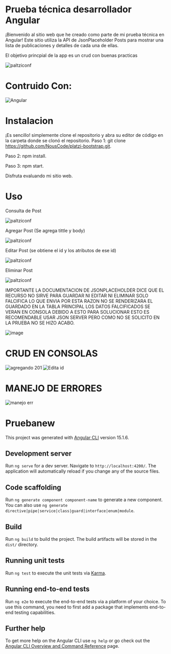 

# Prueba técnica desarrollador Angular

¡Bienvenido al sitio web que he creado como parte de mi prueba técnica en Angular! Este sitio utiliza la API de JsonPlaceholder Posts para mostrar una lista de publicaciones y detalles de cada una de ellas.

El objetivo princpial de la app es un crud con buenas practicas

![paltziconf](https://res.cloudinary.com/dwypfa60z/image/upload/v1681879433/Principal_oajv5u.png)
# Contruido Con:
  ![Angular](https://img.shields.io/badge/angular-%23DD0031.svg?style=for-the-badge&logo=angular&logoColor=white)
  
  
  
# Instalacion
  ¡Es sencillo! simplemente clone el repositorio y abra su editor de código en la carpeta donde se clonó el repositorio.
  Paso 1: git clone https://github.com/NousCode/platzi-bootstrap.git.
  
  
  
  Paso 2: npm install.
  
  
  Paso 3: npm start.
  
  
  
  Disfruta evaluando mi sitio web.
  

# Uso
Consulta de Post

![paltziconf](https://res.cloudinary.com/dwypfa60z/image/upload/v1681880900/1_csextf.png)

Agregar Post (Se agrega tittle y body)

![paltziconf](https://res.cloudinary.com/dwypfa60z/image/upload/v1681880900/Add_vbwnug.png)

Editar Post (se obtiene el id y los atributos de ese id)

![paltziconf](https://res.cloudinary.com/dwypfa60z/image/upload/v1681880900/edit_zeevhb.png)

Eliminar Post

![paltziconf](https://res.cloudinary.com/dwypfa60z/image/upload/v1681880900/Delet_ncjyuu.png)

IMPORTANTE LA DOCUMENTACION DE JSONPLACEHOLDER DICE QUE EL RECURSO NO SIRVE PARA GUARDAR NI EDITAR NI ELIMINAR SOLO FALCIFICA LO QUE ENVIA
POR ESTA RAZON NO SE RENDERIZARA EL GUARDADO EN LA TABLA PRINCIPAL LOS DATOS FALCIFICADOS SE VERAN EN CONSOLA DEBIDO A ESTO PARA SOLUCIONAR ESTO ES RECOMENDABLE USAR JSON SERVER PERO COMO NO SE SOLICITO EN LA PRUEBA NO SE HIZO ACABO.


![image](https://user-images.githubusercontent.com/56304628/232973272-099e2f3a-d85d-4fd1-874c-f4df3ffa3643.png)

# CRUD EN CONSOLAS
![agregando 201](https://user-images.githubusercontent.com/56304628/232973717-220bf989-e621-4b16-8926-f0cd6ace894f.PNG)
![Edita id](https://user-images.githubusercontent.com/56304628/232973740-e1dc1a92-2424-44d3-918f-d24d37bd66b2.PNG)
# MANEJO DE ERRORES
![manejo err](https://user-images.githubusercontent.com/56304628/232973808-d0b92837-670b-4c27-b5f2-fbf343cc9bba.PNG)


# Pruebanew

This project was generated with [Angular CLI](https://github.com/angular/angular-cli) version 15.1.6.

## Development server

Run `ng serve` for a dev server. Navigate to `http://localhost:4200/`. The application will automatically reload if you change any of the source files.

## Code scaffolding

Run `ng generate component component-name` to generate a new component. You can also use `ng generate directive|pipe|service|class|guard|interface|enum|module`.

## Build

Run `ng build` to build the project. The build artifacts will be stored in the `dist/` directory.

## Running unit tests

Run `ng test` to execute the unit tests via [Karma](https://karma-runner.github.io).

## Running end-to-end tests

Run `ng e2e` to execute the end-to-end tests via a platform of your choice. To use this command, you need to first add a package that implements end-to-end testing capabilities.

## Further help

To get more help on the Angular CLI use `ng help` or go check out the [Angular CLI Overview and Command Reference](https://angular.io/cli) page.
